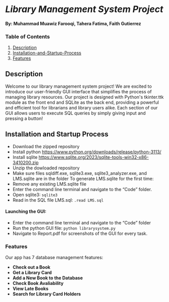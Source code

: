 # *Library Management System Project*
#### By: Muhammad Muawiz Farooqi, Tahera Fatima, Faith Gutierrez
### Table of Contents
1. [Description](#Description "Jump to Description")
2. [Installation-and-Startup-Process](#Installation-and-Startup-Process "Jump to Installation-and-Startup-Process") 
3. [Features](#Features "Jump to Features")
  

## Description 

Welcome to our library management system project! We are excited to introduce our user-friendly GUI interface that simplifies the process of managing library resources. Our project is designed with Python's tkinter.ttk module as the front end and SQLite as the back end, providing a powerful and efficient tool for librarians and library users alike. Each section of our GUI allows users to execute SQL queries by simply giving input and pressing a button!


## Installation and Startup Process 
- Download the zipped repository
- Install python https://www.python.org/downloads/release/python-3113/
- Install sqlite https://www.sqlite.org/2023/sqlite-tools-win32-x86-3410200.zip
- Unzip the dowloaded repository
- Make sure files sqldiff.exe, sqlite3.exe, sqlite3_analyzer.exe, and LMS.sqlite are in the folder
To generate LMS.sqlite for the first time:
- Remove any existing LMS.sqlite file
- Enter the command line terminal and navigate to the “Code” folder.
- Open sqlite3:
```sqlite3```
- Read in the SQL file LMS.sql:
```.read LMS.sql```
#### Launching the GUI:
- Enter the command line terminal and navigate to the “Code” folder
- Run the python GUI file:
```python librarysystem.py```
- Navigate to Report.pdf for screenshots of the GUI for every task.


### Features
Our app has 7 database management features:
- **Check out a Book**
- **Get a Library Card**
- **Add a New Book to the Database**
- **Check Book Avaliability**
- **View Late Books**
- **Search for Library Card Holders**
